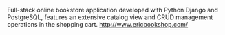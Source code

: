 Full-stack online bookstore application developed with Python Django and PostgreSQL, features an extensive catalog view and CRUD management operations in the shopping cart.
http://www.ericbookshop.com/
